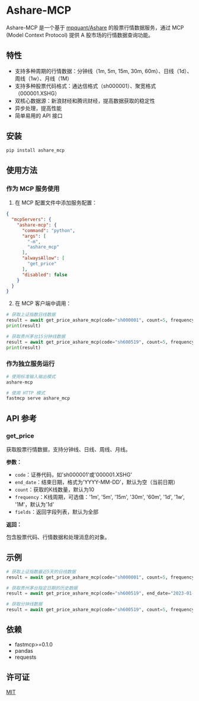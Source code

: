 # Ashare-MCP

Ashare-MCP 是一个基于 [mpquant/Ashare](https://github.com/mpquant/Ashare) 的股票行情数据服务，通过 MCP (Model Context Protocol) 提供 A 股市场的行情数据查询功能。

## 特性

- 支持多种周期的行情数据：分钟线（1m, 5m, 15m, 30m, 60m）、日线（1d）、周线（1w）、月线（1M）
- 支持多种股票代码格式：通达信格式（sh000001）、聚宽格式（000001.XSHG）
- 双核心数据源：新浪财经和腾讯财经，提高数据获取的稳定性
- 异步处理，提高性能
- 简单易用的 API 接口

## 安装

```bash
pip install ashare_mcp
```

## 使用方法

### 作为 MCP 服务使用

1. 在 MCP 配置文件中添加服务配置：

```json
{
  "mcpServers": {
    "ashare-mcp": {
      "command": "python",
      "args": [
        "-m",
        "ashare_mcp"
      ],
      "alwaysAllow": [
        "get_price"
      ],
      "disabled": false
    }
  }
}
```

2. 在 MCP 客户端中调用：

```python
# 获取上证指数日线数据
result = await get_price_ashare_mcp(code="sh000001", count=5, frequency="1d")
print(result)

# 获取贵州茅台15分钟线数据
result = await get_price_ashare_mcp(code="sh600519", count=5, frequency="15m")
print(result)
```

### 作为独立服务运行

```bash
# 使用标准输入输出模式
ashare-mcp

# 使用 HTTP 模式
fastmcp serve ashare_mcp
```

## API 参考

### get_price

获取股票行情数据，支持分钟线、日线、周线、月线。

**参数：**

- `code`：证券代码，如'sh000001'或'000001.XSHG'
- `end_date`：结束日期，格式为'YYYY-MM-DD'，默认为空（当前日期）
- `count`：获取的K线数量，默认为10
- `frequency`：K线周期，可选值：'1m', '5m', '15m', '30m', '60m', '1d', '1w', '1M'，默认为'1d'
- `fields`：返回字段列表，默认为全部

**返回：**

包含股票代码、行情数据和处理消息的对象。

## 示例

```python
# 获取上证指数最近5天的日线数据
result = await get_price_ashare_mcp(code="sh000001", count=5, frequency="1d")

# 获取贵州茅台指定日期的历史数据
result = await get_price_ashare_mcp(code="sh600519", end_date="2023-01-01", count=10, frequency="1d")

# 获取分钟线数据
result = await get_price_ashare_mcp(code="sh600519", count=5, frequency="15m")
```

## 依赖

- fastmcp>=0.1.0
- pandas
- requests

## 许可证

[MIT](LICENSE)